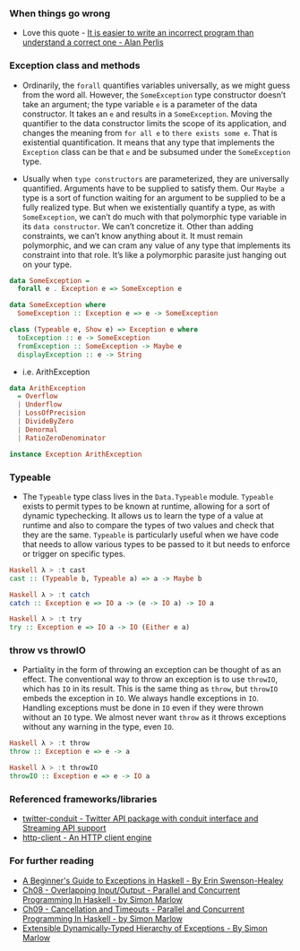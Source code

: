 ### When things go wrong
 - Love this quote - [It is easier to write an incorrect program than understand a correct one - Alan Perlis](http://www.cs.yale.edu/homes/perlis-alan/quotes.html)
 
### Exception class and methods
 - Ordinarily, the `forall` quantifies variables universally, as we might guess from the word all. However, the `SomeException` type
   constructor doesn’t take an argument; the type variable `e` is a parameter of the data constructor. It takes an `e` and results in
   a `SomeException`. Moving the quantifier to the data constructor limits the scope of its application, and changes the meaning from
   `for all e` to `there exists some e`. That is existential quantification. It means that any type that implements the `Exception`
   class can be that `e` and be subsumed under the `SomeException` type.

 - Usually when `type constructors` are parameterized, they are universally quantified. Arguments have to be supplied to satisfy them.
   Our `Maybe a` type is a sort of function waiting for an argument to be supplied to be a fully realized type. But when we
   existentially quantify a type, as with `SomeException`, we can’t do much with that polymorphic type variable in its `data constructor`.
   We can’t concretize it. Other than adding constraints, we can’t know anything about it. It must remain polymorphic, and we can cram
   any value of any type that implements its constraint into that role. It’s like a polymorphic parasite just hanging out on your type.
   
```haskell
data SomeException =
  forall e . Exception e => SomeException e

data SomeException where
  SomeException :: Exception e => e -> SomeException

class (Typeable e, Show e) => Exception e where
  toException :: e -> SomeException
  fromException :: SomeException -> Maybe e
  displayException :: e -> String
```

 - i.e. ArithException

```haskell
data ArithException
  = Overflow
  | Underflow
  | LossOfPrecision
  | DivideByZero
  | Denormal
  | RatioZeroDenominator

instance Exception ArithException
```
 
### Typeable
 - The `Typeable` type class lives in the `Data.Typeable` module. `Typeable` exists to permit types to be known at runtime, allowing for a
   sort of dynamic typechecking. It allows us to learn the type of a value at runtime and also to compare the types of two values and
   check that they are the same. `Typeable` is particularly useful when we have code that needs to allow various types to be passed to it
   but needs to enforce or trigger on specific types.

```haskell
Haskell λ > :t cast
cast :: (Typeable b, Typeable a) => a -> Maybe b

Haskell λ > :t catch
catch :: Exception e => IO a -> (e -> IO a) -> IO a

Haskell λ > :t try
try :: Exception e => IO a -> IO (Either e a)
```

### throw vs throwIO
 - Partiality in the form of throwing an exception can be thought of as an effect. The conventional way to throw an exception is to use
   `throwIO`, which has `IO` in its result. This is the same thing as `throw`, but `throwIO` embeds the exception in `IO`. We always handle
   exceptions in `IO`. Handling exceptions must be done in `IO` even if they were thrown without an `IO` type. We almost never want `throw`
   as it throws exceptions without any warning in the type, even `IO`.

```haskell
Haskell λ > :t throw
throw :: Exception e => e -> a

Haskell λ > :t throwIO
throwIO :: Exception e => e -> IO a
```

### Referenced frameworks/libraries
 - [twitter-conduit - Twitter API package with conduit interface and Streaming API support](http://hackage.haskell.org/package/twitter-conduit)
 - [http-client - An HTTP client engine](http://hackage.haskell.org/package/http-client)

### For further reading
 - [A Beginner's Guide to Exceptions in Haskell - By Erin Swenson-Healey](https://www.youtube.com/watch?v=PWS0Whf6-wc)   
 - [Ch08 - Overlapping Input/Output - Parallel and Concurrent Programming In Haskell - by Simon Marlow](https://www.oreilly.com/library/view/parallel-and-concurrent/9781449335939/ch08.html)
 - [Ch09 - Cancellation and Timeouts - Parallel and Concurrent Programming In Haskell - by Simon Marlow](https://www.safaribooksonline.com/library/view/parallel-and-concurrent/9781449335939/ch09.html)
 - [Extensible Dynamically-Typed Hierarchy of Exceptions - By Simon Marlow](https://simonmar.github.io/bib/papers/ext-exceptions.pdf)   
